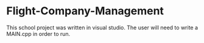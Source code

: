 # Flight-Company-Management
This school project was written in visual studio.
The user will need to write a MAIN.cpp in order to run.
